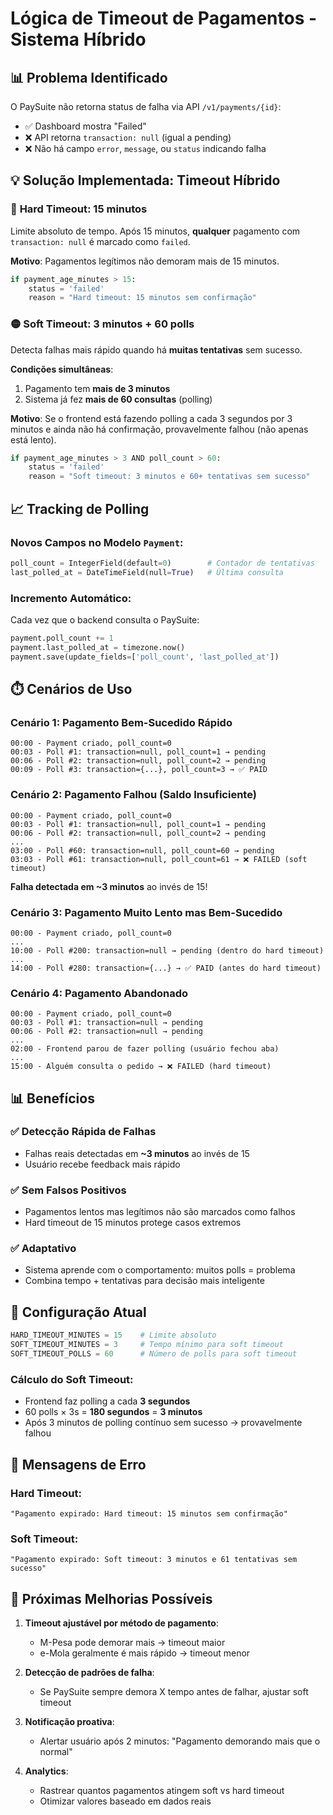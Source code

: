 # Lógica de Timeout de Pagamentos - Sistema Híbrido

## 📊 Problema Identificado

O PaySuite não retorna status de falha via API `/v1/payments/{id}`:
- ✅ Dashboard mostra "Failed"
- ❌ API retorna `transaction: null` (igual a pending)
- ❌ Não há campo `error`, `message`, ou `status` indicando falha

## 💡 Solução Implementada: **Timeout Híbrido**

### 🔴 **Hard Timeout: 15 minutos**
Limite absoluto de tempo. Após 15 minutos, **qualquer** pagamento com `transaction: null` é marcado como `failed`.

**Motivo**: Pagamentos legítimos não demoram mais de 15 minutos.

```python
if payment_age_minutes > 15:
    status = 'failed'
    reason = "Hard timeout: 15 minutos sem confirmação"
```

### 🟡 **Soft Timeout: 3 minutos + 60 polls**
Detecta falhas mais rápido quando há **muitas tentativas** sem sucesso.

**Condições simultâneas**:
1. Pagamento tem **mais de 3 minutos**
2. Sistema já fez **mais de 60 consultas** (polling)

**Motivo**: Se o frontend está fazendo polling a cada 3 segundos por 3 minutos e ainda não há confirmação, provavelmente falhou (não apenas está lento).

```python
if payment_age_minutes > 3 AND poll_count > 60:
    status = 'failed'
    reason = "Soft timeout: 3 minutos e 60+ tentativas sem sucesso"
```

## 📈 Tracking de Polling

### Novos Campos no Modelo `Payment`:
```python
poll_count = IntegerField(default=0)        # Contador de tentativas
last_polled_at = DateTimeField(null=True)   # Última consulta
```

### Incremento Automático:
Cada vez que o backend consulta o PaySuite:
```python
payment.poll_count += 1
payment.last_polled_at = timezone.now()
payment.save(update_fields=['poll_count', 'last_polled_at'])
```

## ⏱️ Cenários de Uso

### Cenário 1: Pagamento Bem-Sucedido Rápido
```
00:00 - Payment criado, poll_count=0
00:03 - Poll #1: transaction=null, poll_count=1 → pending
00:06 - Poll #2: transaction=null, poll_count=2 → pending
00:09 - Poll #3: transaction={...}, poll_count=3 → ✅ PAID
```

### Cenário 2: Pagamento Falhou (Saldo Insuficiente)
```
00:00 - Payment criado, poll_count=0
00:03 - Poll #1: transaction=null, poll_count=1 → pending
00:06 - Poll #2: transaction=null, poll_count=2 → pending
...
03:00 - Poll #60: transaction=null, poll_count=60 → pending
03:03 - Poll #61: transaction=null, poll_count=61 → ❌ FAILED (soft timeout)
```
**Falha detectada em ~3 minutos** ao invés de 15!

### Cenário 3: Pagamento Muito Lento mas Bem-Sucedido
```
00:00 - Payment criado, poll_count=0
...
10:00 - Poll #200: transaction=null → pending (dentro do hard timeout)
...
14:00 - Poll #280: transaction={...} → ✅ PAID (antes do hard timeout)
```

### Cenário 4: Pagamento Abandonado
```
00:00 - Payment criado, poll_count=0
00:03 - Poll #1: transaction=null → pending
00:06 - Poll #2: transaction=null → pending
...
02:00 - Frontend parou de fazer polling (usuário fechou aba)
...
15:00 - Alguém consulta o pedido → ❌ FAILED (hard timeout)
```

## 📊 Benefícios

### ✅ Detecção Rápida de Falhas
- Falhas reais detectadas em **~3 minutos** ao invés de 15
- Usuário recebe feedback mais rápido

### ✅ Sem Falsos Positivos
- Pagamentos lentos mas legítimos não são marcados como falhos
- Hard timeout de 15 minutos protege casos extremos

### ✅ Adaptativo
- Sistema aprende com o comportamento: muitos polls = problema
- Combina tempo + tentativas para decisão mais inteligente

## 🔧 Configuração Atual

```python
HARD_TIMEOUT_MINUTES = 15    # Limite absoluto
SOFT_TIMEOUT_MINUTES = 3     # Tempo mínimo para soft timeout
SOFT_TIMEOUT_POLLS = 60      # Número de polls para soft timeout
```

### Cálculo do Soft Timeout:
- Frontend faz polling a cada **3 segundos**
- 60 polls × 3s = **180 segundos** = **3 minutos**
- Após 3 minutos de polling contínuo sem sucesso → provavelmente falhou

## 📝 Mensagens de Erro

### Hard Timeout:
```
"Pagamento expirado: Hard timeout: 15 minutos sem confirmação"
```

### Soft Timeout:
```
"Pagamento expirado: Soft timeout: 3 minutos e 61 tentativas sem sucesso"
```

## 🎯 Próximas Melhorias Possíveis

1. **Timeout ajustável por método de pagamento**:
   - M-Pesa pode demorar mais → timeout maior
   - e-Mola geralmente é mais rápido → timeout menor

2. **Detecção de padrões de falha**:
   - Se PaySuite sempre demora X tempo antes de falhar, ajustar soft timeout

3. **Notificação proativa**:
   - Alertar usuário após 2 minutos: "Pagamento demorando mais que o normal"

4. **Analytics**:
   - Rastrear quantos pagamentos atingem soft vs hard timeout
   - Otimizar valores baseado em dados reais
